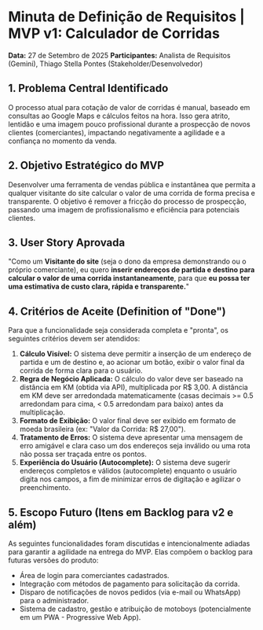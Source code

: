 # Minuta de Definição de Requisitos | MVP v1: Calculador de Corridas

**Data:** 27 de Setembro de 2025
**Participantes:** Analista de Requisitos (Gemini), Thiago Stella Pontes (Stakeholder/Desenvolvedor)

## 1. Problema Central Identificado

O processo atual para cotação de valor de corridas é manual, baseado em consultas ao Google Maps e cálculos feitos na hora. Isso gera atrito, lentidão e uma imagem pouco profissional durante a prospecção de novos clientes (comerciantes), impactando negativamente a agilidade e a confiança no momento da venda.

## 2. Objetivo Estratégico do MVP

Desenvolver uma ferramenta de vendas pública e instantânea que permita a qualquer visitante do site calcular o valor de uma corrida de forma precisa e transparente. O objetivo é remover a fricção do processo de prospecção, passando uma imagem de profissionalismo e eficiência para potenciais clientes.

## 3. User Story Aprovada

"Como um **Visitante do site** (seja o dono da empresa demonstrando ou o próprio comerciante), eu quero **inserir endereços de partida e destino para calcular o valor de uma corrida instantaneamente**, para que **eu possa ter uma estimativa de custo clara, rápida e transparente.**"

## 4. Critérios de Aceite (Definition of "Done")

Para que a funcionalidade seja considerada completa e "pronta", os seguintes critérios devem ser atendidos:

1.  **Cálculo Visível:** O sistema deve permitir a inserção de um endereço de partida e um de destino e, ao acionar um botão, exibir o valor final da corrida de forma clara para o usuário.
2.  **Regra de Negócio Aplicada:** O cálculo do valor deve ser baseado na distância em KM (obtida via API), multiplicada por R$ 3,00. A distância em KM deve ser arredondada matematicamente (casas decimais >= 0.5 arredondam para cima, < 0.5 arredondam para baixo) antes da multiplicação.
3.  **Formato de Exibição:** O valor final deve ser exibido em formato de moeda brasileira (ex: "Valor da Corrida: R$ 27,00").
4.  **Tratamento de Erros:** O sistema deve apresentar uma mensagem de erro amigável e clara caso um dos endereços seja inválido ou uma rota não possa ser traçada entre os pontos.
5.  **Experiência do Usuário (Autocomplete):** O sistema deve sugerir endereços completos e válidos (autocomplete) enquanto o usuário digita nos campos, a fim de minimizar erros de digitação e agilizar o preenchimento.

## 5. Escopo Futuro (Itens em Backlog para v2 e além)

As seguintes funcionalidades foram discutidas e intencionalmente adiadas para garantir a agilidade na entrega do MVP. Elas compõem o backlog para futuras versões do produto:

* Área de login para comerciantes cadastrados.
* Integração com métodos de pagamento para solicitação da corrida.
* Disparo de notificações de novos pedidos (via e-mail ou WhatsApp) para o administrador.
* Sistema de cadastro, gestão e atribuição de motoboys (potencialmente em um PWA - Progressive Web App).